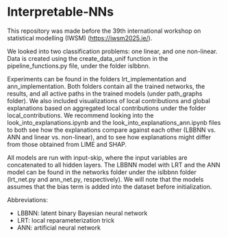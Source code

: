 # Interpretable-NNs

This repository was made before the 39th international workshop on statistical modelling (IWSM) (https://iwsm2025.ie/). 

We looked into two classification problems: one linear, and one non-linear. Data is created using the create_data_unif function in the pipeline_functions.py file, under the folder islbbnn. 

Experiments can be found in the folders lrt_implementation and ann_implementation. Both folders contain all the trained networks, the results, and all active paths in the trained models (under path_graphs folder). We also included visualizations of local contributions and global explanations based on aggregated local contributions under the folder local_contributions. We recommend looking into the look_into_explanations.ipynb and the look_into_explanations_ann.ipynb files to both see how the explanations compare against each other (LBBNN vs. ANN and linear vs. non-linear), and to see how explanations might differ from those obtained from LIME and SHAP.  

All models are run with input-skip, where the input variables are concatenated to all hidden layers. The LBBNN model with LRT and the ANN model can be found in the networks folder under the islbbnn folder (lrt_net.py and ann_net.py, respectively). We will note that the models assumes that the bias term is added into the dataset before initialization.  


Abbreviations: 
* LBBNN: latent binary Bayesian neural network
* LRT: local reparameterization trick
* ANN: artificial neural network
